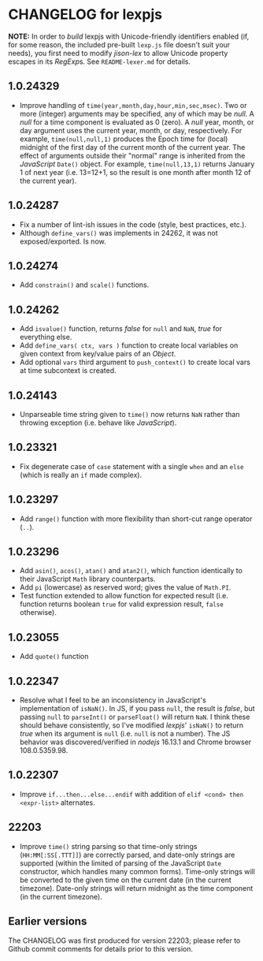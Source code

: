 # CHANGELOG for lexpjs

**NOTE:** In order to *build* lexpjs with Unicode-friendly identifiers enabled (if, for some reason, the included pre-built `lexp.js` file doesn't suit your needs), you first need to modify *jison-lex* to allow Unicode property escapes in its *RegExp*s. See `README-lexer.md` for details.

## 1.0.24329

* Improve handling of `time(year,month,day,hour,min,sec,msec)`. Two or more (integer) arguments may be specified, any of which may be *null*. A *null* for a time component is evaluated as 0 (zero). A *null* year, month, or day argument uses the current year, month, or day, respectively. For example, `time(null,null,1)` produces the Epoch time for (local) midnight of the first day of the current month of the current year. The effect of arguments outside their "normal" range is inherited from the *JavaScript* `Date()` object. For example, `time(null,13,1)` returns January 1 of next year (i.e. 13=12+1, so the result is one month after month 12 of the current year).

## 1.0.24287

* Fix a number of lint-ish issues in the code (style, best practices, etc.).
* Although `define_vars()` was implements in 24262, it was not exposed/exported. Is now.

## 1.0.24274

* Add `constrain()` and `scale()` functions.

## 1.0.24262

* Add `isvalue()` function, returns *false* for `null` and `NaN`, *true* for everything else.
* Add `define_vars( ctx, vars )` function to create local variables on given context from key/value pairs of an *Object*.
* Add optional `vars` third argument to `push_context()` to create local vars at time subcontext is created.

## 1.0.24143

* Unparseable time string given to `time()` now returns `NaN` rather than throwing exception (i.e. behave like *JavaScript*).

## 1.0.23321

* Fix degenerate case of `case` statement with a single `when` and an `else` (which is really an `if` made complex).

## 1.0.23297

* Add `range()` function with more flexibility than short-cut range operator (`..`).

## 1.0.23296

* Add `asin()`, `acos()`, `atan()` and `atan2()`, which function identically to their JavaScript `Math` library counterparts.
* Add `pi` (lowercase) as reserved word; gives the value of `Math.PI`.
* Test function extended to allow function for expected result (i.e. function returns boolean `true` for valid expression result, `false` otherwise).

## 1.0.23055

* Add `quote()` function

## 1.0.22347

* Resolve what I feel to be an inconsistency in JavaScript's implementation of `isNaN()`. In JS, if you pass `null`, the result is *false*, but passing `null` to `parseInt()` or `parseFloat()` will return `NaN`. I think these should behave consistently, so I've modified *lexpjs*' `isNaN()` to return *true* when its argument is `null` (i.e. `null` is not a number). The JS behavior was discovered/verified in *nodejs* 16.13.1 and Chrome browser 108.0.5359.98.

## 1.0.22307

* Improve `if...then...else...endif` with addition of `elif <cond> then <expr-list>` alternates.

## 22203

* Improve `time()` string parsing so that time-only strings (`HH:MM[:SS[.TTT]]`) are correctly parsed, and date-only strings are supported (within the limited of parsing of the JavaScript `Date` constructor, which handles many common forms). Time-only strings will be converted to the given time on the current date (in the current timezone). Date-only strings will return midnight as the time component (in the current timezone).

## Earlier versions

The CHANGELOG was first produced for version 22203; please refer to Github commit comments for details prior to this version.
